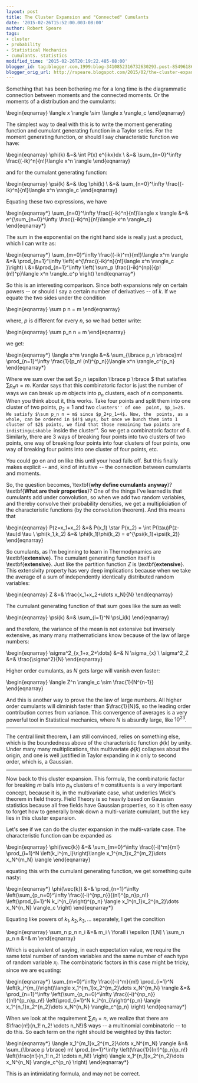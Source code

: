 ```yaml
---
layout: post
title: The Cluster Expansion and "Connected" Cumulants
date: '2015-02-26T15:52:00.003-08:00'
author: Robert Speare
tags:
- cluster
- probability
- Statistical Mechanics
- cumulants. statistics
modified_time: '2015-02-26T20:19:22.485-08:00'
blogger_id: tag:blogger.com,1999:blog-3410852316732630293.post-8549618632557213008
blogger_orig_url: http://rspeare.blogspot.com/2015/02/the-cluster-expansion.html
---
```


<div dir="ltr" style="text-align: left;" trbidi="on"> 
Something that has been bothering me for a long time is the diagrammatic 
connection between moments and the connected moments. Or the moments of a 
distribution and the cumulants: 

\begin{eqnarray} 
\langle x \rangle \sim \langle x \rangle_c 
\end{eqnarray} 

The simplest way to deal with this is to write the moment generating function 
and cumulant generating function in a Taylor series. For the moment generating 
function, or should I say characteristic function we have: 

\begin{eqnarray} 
\phi(k) &amp;=&amp; \int P(x) e^{ikx}dx \\ 
&amp;=&amp; \sum_{n=0}^\infty \frac{(-ik)^n}{n!}\langle x^n \rangle 
\end{eqnarray} 

and for the cumulant generating function: 

\begin{eqnarray} 
\psi(k) &amp;=&amp; \log \phi(k) \\ 
&amp;=&amp;  \sum_{n=0}^\infty \frac{(-ik)^n}{n!}\langle x^n \rangle_c 
\end{eqnarray} 

Equating these two expressions, we have 

\begin{eqnarray*} 
\sum_{n=0}^\infty \frac{(-ik)^n}{n!}\langle x \rangle &amp;=&amp; 
e^{\sum_{n=0}^\infty \frac{(-ik)^n}{n!}\langle x^n \rangle_c} 
\end{eqnarray*} 

The sum in the exponential on the right hand side is really just a product, 
which I can write as: 

\begin{eqnarray*} 
\sum_{m=0}^\infty \frac{(-ik)^m}{m!}\langle x^m \rangle &amp;=&amp; 
\prod_{n=1}^\infty \left( e^{\frac{(-ik)^n}{n!}\langle x^n \rangle_c }\right) 
\\ 
&amp;=&amp;\prod_{n=1}^\infty  \left( \sum_p 
\frac{(-ik)^{np}}{p!(n!)^p}\langle x^n \rangle_c^p \right) 
\end{eqnarray*} 

So this is an interesting comparison. Since both expansions rely on certain 
powers -- or should I say a certain number of derivatives -- of $k$. If we 
equate the two sides under the condition 

\begin{eqnarray} 
\sum p n = m 
\end{eqnarray} 

where, $p$ is different for every $n$, so we had better write: 

\begin{eqnarray} 
\sum p_n n = m 
\end{eqnarray} 

we get: 

\begin{eqnarray*} 
\langle x^m \rangle &amp;=&amp; \sum_{\lbrace p_n \rbrace}m! 
\prod_{n=1}^\infty \frac{1}{p_n! (n!)^{p_n}}\langle x^n \rangle_c^{p_n} 
\end{eqnarray*} 

Where we sum over the set $p_n \epsilon \lbrace p \rbrace $ that satisfies 
$\sum p_n n = m$. Kardar says that this combinatoric factor is just the number 
of ways we can break up $m$ objects into $p_n$ clusters, each of $n$ 
components. When you think about it, this works. Take four points and split 
them into one cluster of two points, $p_2=1$ and two ``clusters'' of one 
point, $p_1=2$. We satisfy $\sum p_n n = m$ since $p_2+p_1=4$. Now, the 
points, as a whole, can be ordered in $4!$ ways, but once we bunch them into 1 
cluster of $2$ points, we find that those remaining two points are 
indistinguishable ``inside the cluster''. So we get a combinatoric factor of 
6. Similarly, there are 3 ways of breaking four points into two clusters of 
two points, one way of breaking four points into four clusters of four points, 
one way of breaking four points into one cluster of four points, etc. 

You could go on and on like this until your head falls off. But this finally 
makes explicit -- and, kind of intuitive -- the connection between cumulants 
and moments. 

So, the question becomes, \textbf{**why define cumulants anyway**}? 
\textbf{**What are their properties**}? One of the things I've learned is that 
cumulants add under convolution, so when we add two random variables, and 
thereby convolve their probability densities, we get a multipliciation of the 
characteristic functions (by the convolution theorem). And this means that 

\begin{eqnarray} 
P(z=x_1+x_2) &amp;=&amp; P(x_1) \star P(x_2) = \int P(\tau)P(z-\tau)d \tau  \\ 
\phi(k_1,k_2) &amp;=&amp; \phi(k_1)\phi(k_2) = e^{\psi(k_1)+\psi(k_2)} 
\end{eqnarray} 

So cumulants, as I'm beginning to learn in Thermodynamics are 
\textbf{**extensive**}. The cumulant generating function itself is 
\textbf{**extensive**}. Just like the partition function $Z$ is 
\textbf{**extensive**}. This extensivity property has very deep implications 
because when we take the average of a sum of independently identically 
distributed random variables: 

\begin{eqnarray} 
Z &amp;=&amp; \frac{x_1+x_2+\dots x_N}{N} 
\end{eqnarray} 

The cumulant generating function of that sum goes like the sum as well: 

\begin{eqnarray} 
\psi(k) &amp;=&amp; \sum_{i=1}^N \psi_i(k) 
\end{eqnarray} 

and therefore, the variance of the mean is not extensive but inversely 
extensive, as many many mathematicians know because of the law of large 
numbers: 

\begin{eqnarray} 
\sigma^2_{x_1+x_2+\dots} &amp;=&amp; N \sigma_{x} \\ 
\sigma^2_Z &amp;=&amp; \frac{\sigma^2}{N} 
\end{eqnarray} 

Higher order cumulants, as $N$ gets large will vanish even faster: 

\begin{eqnarray} 
\langle Z^n \rangle_c \sim \frac{1}{N^{n-1}} 
\end{eqnarray} 

And this is another way to prove the the law of large numbers. All higher 
order cumulants will diminish faster than $\frac{1}{N}$, so the leading order 
contribution comes from variance. This convergence of averages is a very 
powerful tool in Statistical mechanics, where $N$ is absurdly large, like 
$10^{23}$. 

------------------------------------------ 

The central limit theorem, I am still convinced, relies on something else, 
which is the boundedness above of the characteristic function $\phi(k)$ by 
unity. Under many many multiplications, this multivariate $\phi(k)$ collapses 
about the origin, and one is well justified in Taylor expanding in $k$ only to 
second order, which is, a Gaussian. 

----------------------------------------- 

Now back to this cluster expansion. This formula, the combinatoric factor for 
breaking $m$ balls into $p_n$ clusters of $n$ constituents is a very important 
concept, because it is, in the multivariate case, what underlies Wick's 
theorem in field theory. Field Theory is so heavily based on Gaussian 
statistics because all free fields have Gaussian properties, so it is often 
easy to forget how to generally break down a multi-variate cumulant, but the 
key lies in this cluster expansion. 

Let's see if we can do the cluster expansion in the multi-variate case. The 
characteristic function can be expanded as 

\begin{eqnarray} 
\phi(\vec{k}) &amp;=&amp; \sum_{m=0}^\infty \frac{(-i)^m}{m!} \prod_{i=1}^N 
\left(k_i^{m_i}\right)\langle x_1^{m_1}x_2^{m_2}\dots x_N^{m_N} \rangle 
\end{eqnarray} 

equating this with the cumulant generating function, we get something quite 
nasty: 

\begin{eqnarray*} 
\phi(\vec{k}) &amp;=&amp; \prod_{n=1}^\infty \left(\sum_{p_n=0}^\infty 
\frac{(-i)^{np_n}}{(n!)^{p_n}p_n!} \left(\prod_{i=1}^N k_i^{n_i}\right)^{p_n} 
\langle x_1^{n_1}x_2^{n_2}\dots x_N^{n_N} \rangle_c \right) 
\end{eqnarray*} 

Equating like powers of $k_1,k_2,k_3,\dots$ separately, I get the condition 

\begin{eqnarray} 
\sum_n p_n n_i &amp;=&amp; m_i \ \forall i \epsilon [1,N] \\ 
\sum_n p_n n &amp;=&amp; m 
\end{eqnarray} 

Which is equivalent of saying, in each expectation value, we require the same 
total number of random variables and the same number of each type of random 
variable $x_i$. The combinatoric factors in this case might be tricky, since 
we are equating: 

\begin{eqnarray*} 
\sum_{m=0}^\infty \frac{(-i)^m}{m!} \prod_{i=1}^N 
\left(k_i^{m_i}\right)\langle x_1^{m_1}x_2^{m_2}\dots x_N^{m_N} \rangle 
&amp;=&amp; \prod_{n=1}^\infty \left(\sum_{p_n=0}^\infty 
\frac{(-i)^{np_n}}{(n!)^{p_n}p_n!} \left(\prod_{i=1}^N k_i^{n_i}\right)^{p_n} 
\langle x_1^{n_1}x_2^{n_2}\dots x_N^{n_N} \rangle_c^{p_n} \right) 
\end{eqnarray*} 

When we look at the requirement $\sum_i n_i = n$, we realize that there are 
$\frac{n!}{n_1! n_2! \cdots n_N!}$ ways -- a multinomial combinatoric -- to do 
this. So each term on the right should be weighted by this factor: 

\begin{eqnarray*} 
\langle x_1^{m_1}x_2^{m_2}\dots x_N^{m_N} \rangle &amp;=&amp; \sum_{\lbrace p 
\rbrace} m! \prod_{n=1}^\infty \left(\frac{1}{(n!)^{p_n}p_n!} 
\left(\frac{n!}{n_1! n_2! \cdots n_N!} \right) \langle x_1^{n_1}x_2^{n_2}\dots 
x_N^{n_N} \rangle_c^{p_n} \right) 
\end{eqnarray*} 

This is an intimidating formula, and may not be correct. 